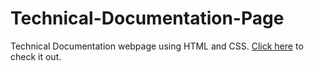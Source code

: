 # Technical-Documentation-Page
Technical Documentation webpage using HTML and CSS. [Click here](https://dharaneeswaranr.github.io/Technical-Documentation-Page/) to check it out.
